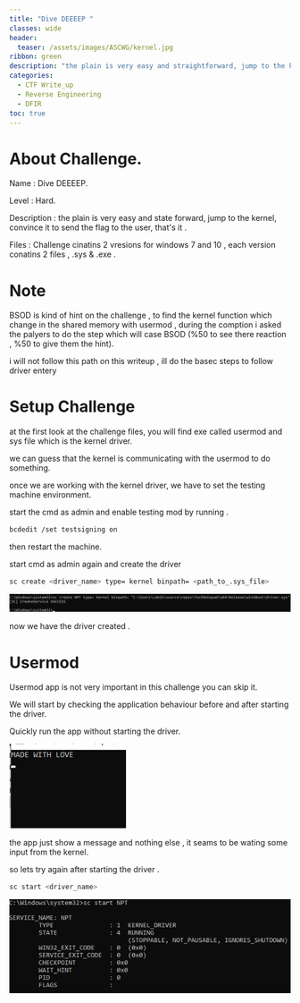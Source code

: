 ```yaml
---
title: "Dive DEEEEP "
classes: wide
header:  
  teaser: /assets/images/ASCWG/kernel.jpg
ribbon: green
description: "the plain is very easy and straightforward, jump to the kernel, convince it to send the flag to the user, that's it ."
categories:
  - CTF Write_up
  - Reverse Engineering
  - DFIR 
toc: true
---
```

# About Challenge.

Name  : Dive DEEEEP.

Level : Hard.

Description : the plain is very easy and state forward, jump to the kernel, convince it to send the flag to the user, that's it . 

Files : Challenge cinatins 2 vresions for windows 7 and 10 , each version conatins 2 files , .sys & .exe .

# Note
BSOD is kind of hint on the challenge , to find the kernel function which change in the shared memory with usermod , during the comption i asked the palyers to do the step which will case BSOD (%50 to see there reaction , %50 to give them the hint).

i will not follow this path on this writeup , ill do the basec steps to follow driver entery 

# Setup Challenge 
at the first look at the challenge files, you will find exe called usermod and sys file which is the kernel driver. 

we can guess that the kernel is communicating with the usermod to do something. 

once we are working with the kernel driver, we have to set the testing machine environment.

start the cmd as admin and enable testing mod by running .

```bash 
bcdedit /set testsigning on
```

then restart the machine.

start cmd as admin again and create the driver 

```bash 
sc create <driver_name> type= kernel binpath= <path_to_.sys_file>
```
[![1](/assets/images/ASCWG/k1.png)](/assets/images/ASCWG/k1.png)

now we have the driver created . 

# Usermod 
Usermod app is not very important in this challenge you can skip it. 

We will start by checking the application behaviour before and after starting the driver.

Quickly run the app without starting the driver. 

[![2](/assets/images/ASCWG/k2.png)](/assets/images/ASCWG/k2.png)

the app just show a message and nothing else , it seams to be wating some input from the kernel. 

so lets try again after starting the driver . 

```bash 
sc start <driver_name>
```
[![3](/assets/images/ASCWG/k3.png)](/assets/images/ASCWG/k3.png)


